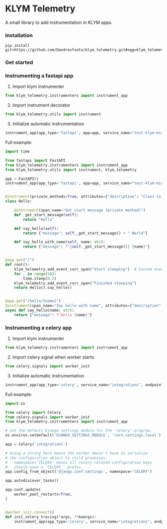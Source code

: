 # KLYM Telemetry
A small library to add instrumentation in KLYM apps.

### Installation
```
pip install git+https://github.com/Dandresfsoto/klym_telemetry.git#egg=klym_telemetry
```

### Get started
### Instrumenting a fastapi app
1. Import klym instrumenter

```python
from klym_telemetry.instrumenters import instrument_app
```
2. Import instrument decorator

```python
from klym_telemetry.utils import instrument
```
3. Initialize automatic instrumentation

```python
instrument_app(app_type='fastapi', app=app, service_name="test-klym-microservice", endpoint="http://localhost:4317")
```
Full example:

```python
import time

from fastapi import FastAPI
from klym_telemetry.instrumenters import instrument_app
from klym_telemetry.utils import instrument, klym_telemetry

app = FastAPI()
instrument_app(app_type='fastapi', app=app, service_name="test-klym-microservice", endpoint="http://localhost:4317")


@instrument(private_methods=True, attributes={"description": "Class to say hello"})
class Hello:

    @instrument(span_name="Get start message (private method)")
    def _get_start_message(self):
        return "Hello"

    def say_hello(self):
        return {"message": self._get_start_message() + " World"}

    def say_hello_with_name(self, name: str):
        return {"message": f"{self._get_start_message()} {name}"}


@app.get("/")
def root():
    klym_telemetry.add_event_curr_span("Start sleeping")  # Custom event example
    for _ in range(10):
        time.sleep(0.2)
    klym_telemetry.add_event_curr_span("Finished sleeping")
    return Hello().say_hello()


@app.get("/hello/{name}")
@instrument(span_name="Say hello with name", attributes={"description": "Class to say hello asynchrounously"})
async def say_hello(name: str):
    return {"message": f"Hello {name}"}
```

### Instrumenting a celery app
1. Import klym instrumenter

```python
from klym_telemetry.instrumenters import instrument_app
```
2. Import celery signal when worker starts

```python
from celery.signals import worker_init
```
3. Initialize automatic instrumentation

```python
instrument_app(app_type='celery', service_name="integrations", endpoint="http://localhost:4317")
```
Full example:

```python
import os

from celery import Celery
from celery.signals import worker_init
from klym_telemetry.instrumenters import instrument_app

# set the default Django settings module for the 'celery' program.
os.environ.setdefault('DJANGO_SETTINGS_MODULE', 'core.settings.local')

app = Celery('integrations')

# Using a string here means the worker doesn't have to serialize
# the configuration object to child processes.
# - namespace='CELERY' means all celery-related configuration keys
#   should have a `CELERY_` prefix.
app.config_from_object('django.conf:settings', namespace='CELERY')

app.autodiscover_tasks()

app.conf.update(
    worker_pool_restarts=True,
)


@worker_init.connect()
def init_celery_tracing(*args, **kwargs):
    instrument_app(app_type='celery', service_name="integrations", endpoint="http://localhost:4317")
```
